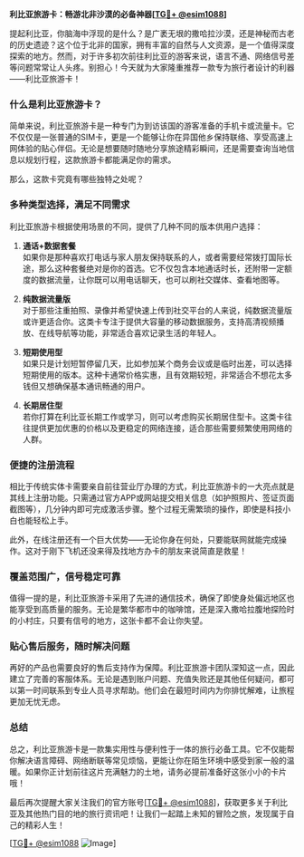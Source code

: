 **利比亚旅游卡：畅游北非沙漠的必备神器[[TG💪+ @esim1088](https://t.me/s/esim1088)]**

提起利比亚，你脑海中浮现的是什么？是广袤无垠的撒哈拉沙漠，还是神秘而古老的历史遗迹？这个位于北非的国家，拥有丰富的自然与人文资源，是一个值得深度探索的地方。然而，对于许多初次前往利比亚的游客来说，语言不通、网络信号差等问题常常让人头疼。别担心！今天就为大家隆重推荐一款专为旅行者设计的利器——利比亚旅游卡！

### **什么是利比亚旅游卡？**

简单来说，利比亚旅游卡是一种专门为到访该国的游客准备的手机卡或流量卡。它不仅仅是一张普通的SIM卡，更是一个能够让你在异国他乡保持联络、享受高速上网体验的贴心伴侣。无论是想要随时随地分享旅途精彩瞬间，还是需要查询当地信息以规划行程，这款旅游卡都能满足你的需求。

那么，这款卡究竟有哪些独特之处呢？

### **多种类型选择，满足不同需求**

利比亚旅游卡根据使用场景的不同，提供了几种不同的版本供用户选择：

1. **通话+数据套餐**  
   如果你是那种喜欢打电话与家人朋友保持联系的人，或者需要经常拨打国际长途，那么这种套餐绝对是你的首选。它不仅包含本地通话时长，还附带一定额度的数据流量，让你既可以用电话聊天，也可以刷社交媒体、查看地图等。

2. **纯数据流量版**  
   对于那些注重拍照、录像并希望快速上传到社交平台的人来说，纯数据流量版或许更适合你。这类卡专注于提供大容量的移动数据服务，支持高清视频播放、在线导航等功能，非常适合喜欢记录生活的年轻人。

3. **短期使用型**  
   如果只是计划短暂停留几天，比如参加某个商务会议或是临时出差，可以选择短期使用的版本。这种卡通常价格实惠，且有效期较短，非常适合不想花太多钱但又想确保基本通讯畅通的用户。

4. **长期居住型**  
   若你打算在利比亚长期工作或学习，则可以考虑购买长期居住型卡。这类卡往往提供更加优惠的价格以及更稳定的网络连接，适合那些需要频繁使用网络的人群。

### **便捷的注册流程**

相比于传统实体卡需要亲自前往营业厅办理的方式，利比亚旅游卡的一大亮点就是其线上注册功能。只需通过官方APP或网站提交相关信息（如护照照片、签证页面截图等），几分钟内即可完成激活步骤。整个过程无需繁琐的操作，即使是科技小白也能轻松上手。

此外，在线注册还有一个巨大优势——无论你身在何处，只要能联网就能完成操作。这对于刚下飞机还没来得及找地方办卡的朋友来说简直是救星！

### **覆盖范围广，信号稳定可靠**

值得一提的是，利比亚旅游卡采用了先进的通信技术，确保了即使身处偏远地区也能享受到高质量的服务。无论是繁华都市中的咖啡馆，还是深入撒哈拉腹地探险时的小村庄，只要有信号的地方，这张卡都不会让你失望。

### **贴心售后服务，随时解决问题**

再好的产品也需要良好的售后支持作为保障。利比亚旅游卡团队深知这一点，因此建立了完善的客服体系。无论是遇到账户问题、充值失败还是其他任何疑问，都可以第一时间联系到专业人员寻求帮助。他们会在最短时间内为你排忧解难，让旅程更加无忧无虑。

### **总结**

总之，利比亚旅游卡是一款集实用性与便利性于一体的旅行必备工具。它不仅能帮你解决语言障碍、网络断联等常见烦恼，更能让你在陌生环境中感受到家一般的温暖。如果你正计划前往这片充满魅力的土地，请务必提前准备好这张小小的卡片哦！

最后再次提醒大家关注我们的官方账号[[TG💪+ @esim1088](https://t.me/s/esim1088)]，获取更多关于利比亚及其他热门目的地的旅行资讯吧！让我们一起踏上未知的冒险之旅，发现属于自己的精彩人生！

[[TG💪+ @esim1088](https://t.me/s/esim1088) ![Image](https://i.postimg.cc/4NQfJmqS/Snipaste-2025-05-13-00-14-12.png)]